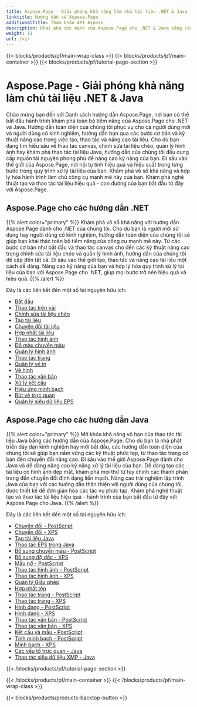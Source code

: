 ```yaml
---
title: Aspose.Page - Giải phóng khả năng làm chủ tài liệu .NET & Java
linktitle: Hướng dẫn về Aspose.Page
additionalTitle: Tham khảo API Aspose
description: Khai phá sức mạnh của Aspose.Page cho .NET & Java bằng các hướng dẫn toàn diện. Tạo, thao tác và nâng cao tài liệu một cách dễ dàng.
weight: 11
url: /vi/
---
```


{{< blocks/products/pf/main-wrap-class >}}
{{< blocks/products/pf/main-container >}}
{{< blocks/products/pf/tutorial-page-section >}}

# Aspose.Page - Giải phóng khả năng làm chủ tài liệu .NET & Java


Chào mừng bạn đến với Danh sách hướng dẫn Aspose.Page, nơi bạn có thể bắt đầu hành trình khám phá toàn bộ tiềm năng của Aspose.Page cho .NET và Java. Hướng dẫn toàn diện của chúng tôi phục vụ cho cả người dùng mới và người dùng có kinh nghiệm, hướng dẫn bạn qua các bước cơ bản và kỹ thuật nâng cao trong việc tạo, thao tác và nâng cao tài liệu. Cho dù bạn đang tìm hiểu sâu về thao tác canvas, chỉnh sửa tài liệu chéo, quản lý hình ảnh hay khám phá thao tác tài liệu Java, hướng dẫn của chúng tôi đều cung cấp nguồn tài nguyên phong phú để nâng cao kỹ năng của bạn. Đi sâu vào thế giới của Aspose.Page, nơi hội tụ tính hiệu quả và hiệu suất trong từng bước trong quy trình xử lý tài liệu của bạn. Khám phá vô số khả năng và hợp lý hóa hành trình làm chủ công cụ mạnh mẽ này của bạn. Khám phá nghệ thuật tạo và thao tác tài liệu hiệu quả - con đường của bạn bắt đầu từ đây với Aspose.Page.

## Aspose.Page cho các hướng dẫn .NET
{{% alert color="primary" %}}
Khám phá vô số khả năng với hướng dẫn Aspose.Page dành cho .NET của chúng tôi. Cho dù bạn là người mới sử dụng hay người dùng có kinh nghiệm, hướng dẫn toàn diện của chúng tôi sẽ giúp bạn khai thác toàn bộ tiềm năng của công cụ mạnh mẽ này. Từ các bước cơ bản như bắt đầu và thao tác canvas cho đến các kỹ thuật nâng cao trong chỉnh sửa tài liệu chéo và quản lý hình ảnh, hướng dẫn của chúng tôi đề cập đến tất cả. Đi sâu vào thế giới tạo, thao tác và nâng cao tài liệu một cách dễ dàng. Nâng cao kỹ năng của bạn và hợp lý hóa quy trình xử lý tài liệu của bạn với Aspose.Page cho .NET, giúp mọi bước trở nên hiệu quả và hiệu quả.
{{% /alert %}}

Đây là các liên kết đến một số tài nguyên hữu ích:
 
- [Bắt đầu](./net/getting-started/)
- [Thao tác trên vải](./net/canvas-manipulation/)
- [Chỉnh sửa tài liệu chéo](./net/cross-document-editing/)
- [Tạo tài liệu](./net/document-creation/)
- [Chuyển đổi tài liệu](./net/document-conversion/)
- [Hợp nhất tài liệu](./net/document-merging/)
- [Thao tác hình ảnh](./net/image-manipulation/)
- [Đổ màu chuyển màu](./net/gradient-fills/)
- [Quản lý hình ảnh](./net/image-management/)
- [Thao tác trang](./net/page-manipulation/)
- [Quản lý vé in](./net/print-ticket-management/)
- [Vẽ hình](./net/drawing-shapes/)
- [Thao tác văn bản](./net/text-manipulation/)
- [Xử lý kết cấu](./net/texture-handling/)
- [Hiệu ứng minh bạch](./net/transparency-effects/)
- [Bút vẽ trực quan](./net/visual-brushes/)
- [Quản lý siêu dữ liệu EPS](./net/eps-metadata-management/)



## Aspose.Page cho các hướng dẫn Java
{{% alert color="primary" %}}
Mở khóa khả năng vô hạn của thao tác tài liệu Java bằng các hướng dẫn của Aspose.Page. Cho dù bạn là nhà phát triển dày dạn kinh nghiệm hay mới bắt đầu, các hướng dẫn toàn diện của chúng tôi sẽ giúp bạn nắm vững các kỹ thuật phức tạp, từ thao tác trang cơ bản đến chuyển đổi nâng cao. Đi sâu vào thế giới Aspose.Page dành cho Java và dễ dàng nâng cao kỹ năng xử lý tài liệu của bạn. Dễ dàng tạo các tài liệu có hình ảnh đẹp mắt, khám phá mọi thứ từ tùy chỉnh các thành phần trang đến chuyển đổi định dạng liền mạch. Nâng cao trải nghiệm lập trình Java của bạn với các hướng dẫn thân thiện với người dùng của chúng tôi, được thiết kế để đơn giản hóa các tác vụ phức tạp. Khám phá nghệ thuật tạo và thao tác tài liệu hiệu quả - hành trình của bạn bắt đầu từ đây với Aspose.Page cho Java.
{{% /alert %}}

Đây là các liên kết đến một số tài nguyên hữu ích:

- [Chuyển đổi - PostScript](./java/postscript-conversion/)
- [Chuyển đổi - XPS](./java/xps-conversion/)
- [Tạo tài liệu Java](./java/document-creation/)
- [Thao tác EPS trong Java](./java/manipulation-eps/)
- [Bổ sung chuyển màu - PostScript](./java/postscript-gradient-addition/)
- [Bổ sung độ dốc - XPS](./java/xps-gradient-addition/)
- [Mẫu nở - PostScript](./java/postscript-hatch-patterns/)
- [Thao tác hình ảnh - PostScript](./java/postscript-image-manipulation/)
- [Thao tác hình ảnh - XPS](./java/xps-image-manipulation/)
- [Quản lý Giấy phép](./java/license-management/)
- [Hợp nhất tệp](./java/file-merging/)
- [Thao tác trang - PostScript](./java/postscript-page-manipulation/)
- [Thao tác trang - XPS](./java/xps-page-manipulation/)
- [Hình dạng - PostScript](./java/postscript-shapes/)
- [Hình dạng - XPS](./java/xps-shapes/)
- [Thao tác văn bản - PostScript](./java/postscript-text-manipulation/)
- [Thao tác văn bản - XPS](./java/xps-text-manipulation/)
- [Kết cấu và mẫu - PostScript](./java/postscript-texture-patterns/)
- [Tính minh bạch - PostScript](./java/postscript-transparency/)
- [Minh bạch - XPS](./java/xps-transparency/)
- [Các yếu tố trực quan - Java](./java/visual-elements/)
- [Thao tác siêu dữ liệu XMP - Java](./java/xmp-metadata-manipulation/)


{{< /blocks/products/pf/tutorial-page-section >}}

{{< /blocks/products/pf/main-container >}}
{{< /blocks/products/pf/main-wrap-class >}}

{{< blocks/products/products-backtop-button >}}
